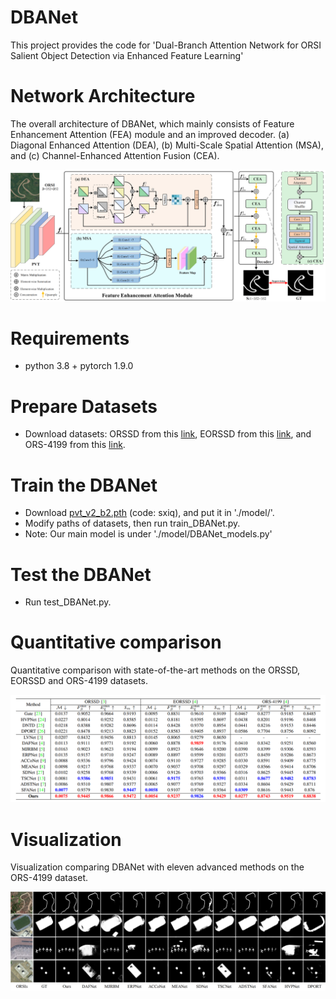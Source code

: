 # DBANet
This project provides the code for 'Dual-Branch Attention Network for ORSI Salient Object Detection via Enhanced Feature Learning'

# Network Architecture
The overall architecture of DBANet, which mainly consists of Feature Enhancement Attention (FEA) module and an improved decoder. (a) Diagonal Enhanced Attention (DEA), (b) Multi-Scale Spatial Attention (MSA), and (c) Channel-Enhanced Attention Fusion (CEA).

<div align="center">
<img width="900" alt="image" src="images/DBANet.png?raw=true">
</div>

# Requirements

- python 3.8 + pytorch 1.9.0

# Prepare Datasets

- Download datasets: ORSSD from this [link](https://challenge.isic-archive.com/data/#2017), EORSSD from this [link](https://challenge.isic-archive.com/data/#2018), and ORS-4199 from this [link](https://www.dropbox.com/scl/fi/epzcoqeyr1v9qlv/PH2Dataset.rar?rlkey=6mt2jlvwfkditkyg12xdei6ux&e=1).

# Train the DBANet

- Download [pvt_v2_b2.pth](https://pan.baidu.com/s/1U6Bsyhu0ynXckU6EnJM35w) (code: sxiq), and put it in './model/'. 
- Modify paths of datasets, then run train_DBANet.py.
- Note: Our main model is under './model/DBANet_models.py'

# Test the DBANet
- Run test_DBANet.py.

# Quantitative comparison
Quantitative comparison with state-of-the-art methods on the ORSSD, EORSSD and ORS-4199 datasets.

<div align="center">
<img width="900" alt="image" src="images/table.png?raw=true">
</div>

# Visualization
Visualization comparing DBANet with eleven advanced methods on the ORS-4199 dataset.

<div align="center">
<img width="900" alt="image" src="images/Visualization.png?raw=true">
</div>


